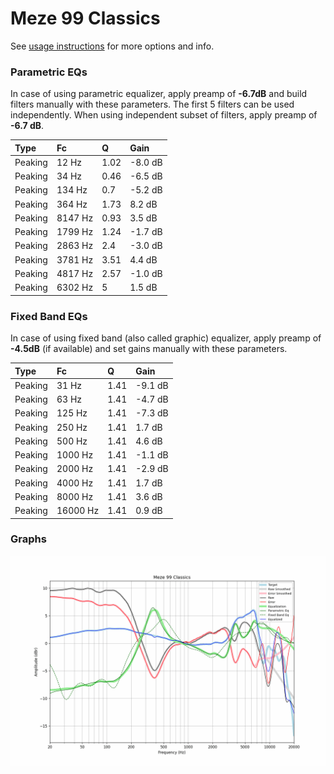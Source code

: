 # Meze 99 Classics
See [usage instructions](https://github.com/jaakkopasanen/AutoEq#usage) for more options and info.

### Parametric EQs
In case of using parametric equalizer, apply preamp of **-6.7dB** and build filters manually
with these parameters. The first 5 filters can be used independently.
When using independent subset of filters, apply preamp of **-6.7 dB**.

| Type    | Fc      |    Q | Gain    |
|:--------|:--------|:-----|:--------|
| Peaking | 12 Hz   | 1.02 | -8.0 dB |
| Peaking | 34 Hz   | 0.46 | -6.5 dB |
| Peaking | 134 Hz  | 0.7  | -5.2 dB |
| Peaking | 364 Hz  | 1.73 | 8.2 dB  |
| Peaking | 8147 Hz | 0.93 | 3.5 dB  |
| Peaking | 1799 Hz | 1.24 | -1.7 dB |
| Peaking | 2863 Hz | 2.4  | -3.0 dB |
| Peaking | 3781 Hz | 3.51 | 4.4 dB  |
| Peaking | 4817 Hz | 2.57 | -1.0 dB |
| Peaking | 6302 Hz | 5    | 1.5 dB  |

### Fixed Band EQs
In case of using fixed band (also called graphic) equalizer, apply preamp of **-4.5dB**
(if available) and set gains manually with these parameters.

| Type    | Fc       |    Q | Gain    |
|:--------|:---------|:-----|:--------|
| Peaking | 31 Hz    | 1.41 | -9.1 dB |
| Peaking | 63 Hz    | 1.41 | -4.7 dB |
| Peaking | 125 Hz   | 1.41 | -7.3 dB |
| Peaking | 250 Hz   | 1.41 | 1.7 dB  |
| Peaking | 500 Hz   | 1.41 | 4.6 dB  |
| Peaking | 1000 Hz  | 1.41 | -1.1 dB |
| Peaking | 2000 Hz  | 1.41 | -2.9 dB |
| Peaking | 4000 Hz  | 1.41 | 1.7 dB  |
| Peaking | 8000 Hz  | 1.41 | 3.6 dB  |
| Peaking | 16000 Hz | 1.41 | 0.9 dB  |

### Graphs
![](./Meze%2099%20Classics.png)